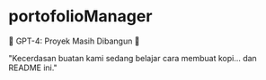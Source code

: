 # portofolioManager
🚧 GPT-4: Proyek Masih Dibangun 🚧

"Kecerdasan buatan kami sedang belajar cara membuat kopi... dan README ini."